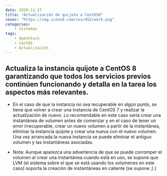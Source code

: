 ```yaml
---
date: 2020-11-27
title: "Actualización de quijote a CentOS8"
cover: "https://img.icons8.com/ios/452/work.png"
categories: 
    - Sistemas
tags:
    - OpenStack
    - CentOS
    - Actualización
---
```




## Actualiza la instancia quijote a CentOS 8 garantizando que todos los servicios previos continúen funcionando y detalla en la tarea los aspectos más relevantes.

* En el caso de que la instancia no sea recuperable en algún punto, se tiene que volver a crear una instancia de CentOS 7 y realizar la actualización de nuevo. Lo recomendable en este caso sería crear una instantánea de volumen antes de comenzar y en el caso de tener un error irrecuperable, crear un nuevo volumen a partir de la instantánea, eliminar la instancia quijote y crear una nueva con el nuevo volumen. Una vez arrancada la nueva instancia se puede eliminar el antiguo volumen y las instantáneas asociadas.

* Nota: Aunque aparezca una advertencia de que se puede corromper el volumen al crear una instantánea cuando está en uso, se supone que LVM (el sistema sobre el que se está usando los volúmenes en este caso) soporta la creación de instantáneas en caliente (se supone ;) )



